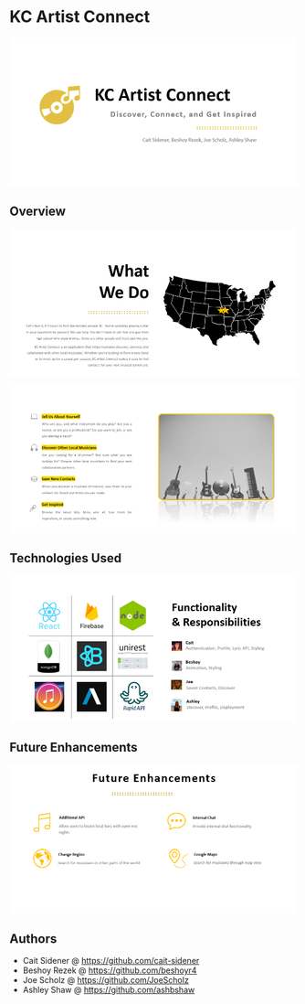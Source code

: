 # **KC Artist Connect**

![Welcome](/client/public/images/kc1.png)

## **Overview**

![Overview](/client/public/images/kc2.png)

![Overview](/client/public/images/kc3.png)

## **Technologies Used**

![Overview](/client/public/images/kc4.png)

## **Future Enhancements**

![Overview](/client/public/images/kc5.png)

## **Authors**

- Cait Sidener @ https://github.com/cait-sidener
- Beshoy Rezek @ https://github.com/beshoyr4
- Joe Scholz @ https://github.com/JoeScholz
- Ashley Shaw @ https://github.com/ashbshaw


